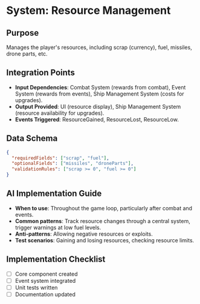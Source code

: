 # System: Resource Management
## Purpose
Manages the player's resources, including scrap (currency), fuel, missiles, drone parts, etc.

## Integration Points
- **Input Dependencies**: Combat System (rewards from combat), Event System (rewards from events), Ship Management System (costs for upgrades).
- **Output Provided**: UI (resource display), Ship Management System (resource availability for upgrades).
- **Events Triggered**: ResourceGained, ResourceLost, ResourceLow.

## Data Schema
```json
{
  "requiredFields": ["scrap", "fuel"],
  "optionalFields": ["missiles", "droneParts"],
  "validationRules": ["scrap >= 0", "fuel >= 0"]
}
```

## AI Implementation Guide
- **When to use**:  Throughout the game loop, particularly after combat and events.
- **Common patterns**:  Track resource changes through a central system, trigger warnings at low fuel levels.
- **Anti-patterns**: Allowing negative resources or exploits.
- **Test scenarios**: Gaining and losing resources, checking resource limits.

## Implementation Checklist
- [ ] Core component created
- [ ] Event system integrated
- [ ] Unit tests written
- [ ] Documentation updated